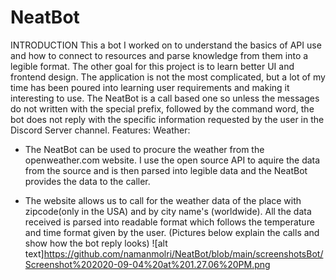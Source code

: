 # NeatBot

INTRODUCTION
This a bot I worked on to understand the basics of API use and how to connect to resources and parse knowledge from them into a legible format. The other goal for this project is to learn better UI and frontend design. The application is not the most complicated, but a lot of my time has been poured into learning user requirements and making it interesting to use.
The NeatBot is a call based one so unless the messages do not written with the special prefix, followed by the command word, the bot does not reply with the specific information requested by the user in the Discord Server channel.
Features:
Weather: 
  - The NeatBot can be used to procure the weather from the openweather.com website. I use the open source API 
  to aquire the data from the source and is then parsed into legible data and the NeatBot provides the
  data to the caller. 
  
  - The website allows us to call for the weather data of the place with zipcode(only in the USA) and by city name's (worldwide).
  All the data received is parsed into readable format which follows the temperature and time format given by the user. 
  (Pictures below explain the calls and show how the bot reply looks)
![alt text]https://github.com/namanmolri/NeatBot/blob/main/screenshotsBot/Screenshot%202020-09-04%20at%201.27.06%20PM.png
